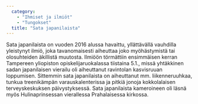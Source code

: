 ```yaml
---
  category: 
    - "Ihmiset ja ilmiöt"
    - "Tungokset"
  title: "Sata japanilaista"
---
```

Sata japanilaista on vuoden 2016 alussa havaittu, yllättävällä vauhdilla yleistynyt ilmiö, joka tavanomaisesti aiheuttaa joko myöhästymistä tai olosuhteiden äkillistä muutosta. Ilmiöön törmättiin ensimmäisen kerran Tampereen yliopiston opiskelijaruokalassa tiistaina 5.1., missä yhtäkkinen sadan japanilaisen vierailu oli aiheuttanut ravintolan kasvisruuan loppumisen. Sittemmin sata japanilaista on aiheuttanut mm. liikenneruuhkaa, tunkua treenikämpän varauskalenterissa ja pitkiä jonoja kokkolalaisen terveyskeskuksen päivystyksessä. Sata japanilaista kameroineen oli läsnä myös Hulinaprinsessan vierallessa Prahalaisessa kirkossa.